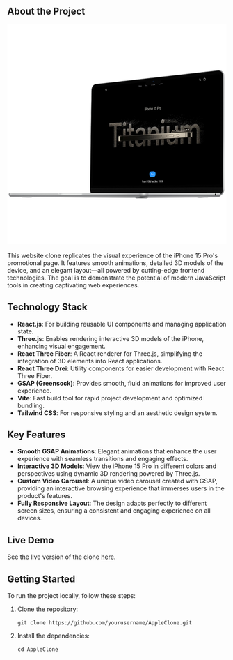 <h2>About the Project</h2>
<img src="/public/apple.png" alt="Apple iPhone 15 Pro Clone Screenshot">
<p>This website clone replicates the visual experience of the iPhone 15 Pro's promotional page. It features smooth animations, detailed 3D models of the device, and an elegant layout—all powered by cutting-edge frontend technologies. The goal is to demonstrate the potential of modern JavaScript tools in creating captivating web experiences.</p>

<h2>Technology Stack</h2>
<ul>
    <li><strong>React.js</strong>: For building reusable UI components and managing application state.</li>
    <li><strong>Three.js</strong>: Enables rendering interactive 3D models of the iPhone, enhancing visual engagement.</li>
    <li><strong>React Three Fiber</strong>: A React renderer for Three.js, simplifying the integration of 3D elements into React applications.</li>
    <li><strong>React Three Drei</strong>: Utility components for easier development with React Three Fiber.</li>
    <li><strong>GSAP (Greensock)</strong>: Provides smooth, fluid animations for improved user experience.</li>
    <li><strong>Vite</strong>: Fast build tool for rapid project development and optimized bundling.</li>
    <li><strong>Tailwind CSS</strong>: For responsive styling and an aesthetic design system.</li>
</ul>

<h2>Key Features</h2>
<ul>
    <li><strong>Smooth GSAP Animations</strong>: Elegant animations that enhance the user experience with seamless transitions and engaging effects.</li>
    <li><strong>Interactive 3D Models</strong>: View the iPhone 15 Pro in different colors and perspectives using dynamic 3D rendering powered by Three.js.</li>
    <li><strong>Custom Video Carousel</strong>: A unique video carousel created with GSAP, providing an interactive browsing experience that immerses users in the product's features.</li>
    <li><strong>Fully Responsive Layout</strong>: The design adapts perfectly to different screen sizes, ensuring a consistent and engaging experience on all devices.</li>
</ul>

<h2>Live Demo</h2>
<p>See the live version of the clone <a href="https://cloneapple.website/" target="_blank">here</a>.</p>

<h2>Getting Started</h2>
<p>To run the project locally, follow these steps:</p>
<ol>
    <li>Clone the repository:</li>
    <pre><code>git clone https://github.com/yourusername/AppleClone.git</code></pre>
    <li>Install the dependencies:</li>
    <pre><code>cd AppleClone
